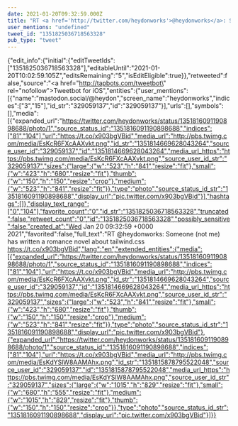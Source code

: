 ```yaml
---
date: 2021-01-20T09:32:59.000Z
title: "RT <a href='http://twitter.com/heydonworks'>@heydonworks</a>: Someone (not me) has written a romance novel about tailwind.css https://t.co/x903bgVBid″"
user_mentions: "undefined"
tweet_id: "1351825036718563328"
pub_type: "tweet"
---
```

{"edit_info":{"initial":{"editTweetIds":["1351825036718563328"],"editableUntil":"2021-01-20T10:02:59.105Z","editsRemaining":"5","isEditEligible":true}},"retweeted":false,"source":"<a href=\"http://tapbots.com/tweetbot\" rel=\"nofollow\">Tweetbot for iΟS</a>","entities":{"user_mentions":[{"name":"mastodon.social/@heydon","screen_name":"heydonworks","indices":["3","15"],"id_str":"329059137","id":"329059137"}],"urls":[],"symbols":[],"media":[{"expanded_url":"https://twitter.com/heydonworks/status/1351816091190898688/photo/1","source_status_id":"1351816091190898688","indices":["81","104"],"url":"https://t.co/x903bgVBid","media_url":"http://pbs.twimg.com/media/EsKcR6FXcAAXvkt.png","id_str":"1351814669628043264","source_user_id":"329059137","id":"1351814669628043264","media_url_https":"https://pbs.twimg.com/media/EsKcR6FXcAAXvkt.png","source_user_id_str":"329059137","sizes":{"large":{"w":"523","h":"841","resize":"fit"},"small":{"w":"423","h":"680","resize":"fit"},"thumb":{"w":"150","h":"150","resize":"crop"},"medium":{"w":"523","h":"841","resize":"fit"}},"type":"photo","source_status_id_str":"1351816091190898688","display_url":"pic.twitter.com/x903bgVBid"}],"hashtags":[]},"display_text_range":["0","104"],"favorite_count":"0","id_str":"1351825036718563328","truncated":false,"retweet_count":"0","id":"1351825036718563328","possibly_sensitive":false,"created_at":"Wed Jan 20 09:32:59 +0000 2021","favorited":false,"full_text":"RT @heydonworks: Someone (not me) has written a romance novel about tailwind.css https://t.co/x903bgVBid","lang":"en","extended_entities":{"media":[{"expanded_url":"https://twitter.com/heydonworks/status/1351816091190898688/photo/1","source_status_id":"1351816091190898688","indices":["81","104"],"url":"https://t.co/x903bgVBid","media_url":"http://pbs.twimg.com/media/EsKcR6FXcAAXvkt.png","id_str":"1351814669628043264","source_user_id":"329059137","id":"1351814669628043264","media_url_https":"https://pbs.twimg.com/media/EsKcR6FXcAAXvkt.png","source_user_id_str":"329059137","sizes":{"large":{"w":"523","h":"841","resize":"fit"},"small":{"w":"423","h":"680","resize":"fit"},"thumb":{"w":"150","h":"150","resize":"crop"},"medium":{"w":"523","h":"841","resize":"fit"}},"type":"photo","source_status_id_str":"1351816091190898688","display_url":"pic.twitter.com/x903bgVBid"},{"expanded_url":"https://twitter.com/heydonworks/status/1351816091190898688/photo/1","source_status_id":"1351816091190898688","indices":["81","104"],"url":"https://t.co/x903bgVBid","media_url":"http://pbs.twimg.com/media/EsKdYSlW8AAMAhx.png","id_str":"1351815878795522048","source_user_id":"329059137","id":"1351815878795522048","media_url_https":"https://pbs.twimg.com/media/EsKdYSlW8AAMAhx.png","source_user_id_str":"329059137","sizes":{"large":{"w":"1015","h":"829","resize":"fit"},"small":{"w":"680","h":"555","resize":"fit"},"medium":{"w":"1015","h":"829","resize":"fit"},"thumb":{"w":"150","h":"150","resize":"crop"}},"type":"photo","source_status_id_str":"1351816091190898688","display_url":"pic.twitter.com/x903bgVBid"}]}}
